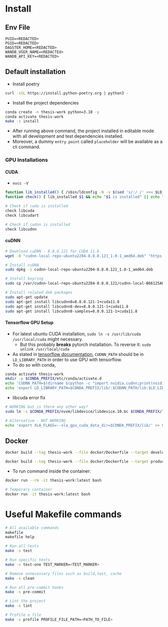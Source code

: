 # Install

## Env File

```env
PUID=<REDACTED>
PGID=<REDACTED>
DAGSTER_HOME=<REDACTED>
WANDB_USER_NAME=<REDACTEd>
WANDB_API_KEY=<REDACTED>
```

## Default installation

- Install poetry

```bash
curl -sSL https://install.python-poetry.org | python3 -
```

- Install the project dependencies

```bash
conda create -n thesis-work python=3.10 -y
conda activate thesis-work
make -s install
```

- After running above command, the project installed in editable mode with all development and test dependencies installed.
- Moreover, a dummy `entry point` called `placeholder` will be available as a cli command.

### GPU Installations

#### CUDA

- `nvcc -V`

```bash
function lib_installed() { /sbin/ldconfig -N -v $(sed 's/:/ /' <<< $LD_LIBRARY_PATH) 2>/dev/null | grep $1; }
function check() { lib_installed $1 && echo "$1 is installed" || echo "ERROR: $1 is NOT installed"; }

# Check if cuda is installed
check libcuda
check libcudart

# Check if cudnn is installed
check libcudnn
```

#### cuDNN

```bash
# Download cuDNN - 8.8.0.121 for CUDA 11.8
wget -O "cudnn-local-repo-ubuntu2204-8.8.0.121_1.0-1_amd64.deb" "https://developer.download.nvidia.com/compute/redist/cudnn/v8.8.0/local_installers/11.8/cudnn-local-repo-ubuntu2204-8.8.0.121_1.0-1_amd64.deb"

# Install cuDNN
sudo dpkg -i cudnn-local-repo-ubuntu2204-8.8.0.121_1.0-1_amd64.deb

# Install keyring
sudo cp /var/cudnn-local-repo-ubuntu2204-8.8.0.121/cudnn-local-B66125A0-keyring.gpg /usr/share/keyrings/

# Install related deb packages
sudo apt-get update
sudo apt-get install libcudnn8=8.8.0.121-1+cuda11.8
sudo apt-get install libcudnn8-dev=8.8.0.121-1+cuda11.8
sudo apt-get install libcudnn8-samples=8.8.0.121-1+cuda11.8
```

#### Tensorflow GPU Setup

- For latest ubuntu CUDA installation, `sudo ln -s /usr/lib/cuda /usr/local/cuda` might necessary.
    - But this probably **breaks** pytorch installation. To reverse it: `sudo unlink /usr/local/cuda`
- As stated in [tensorflow documentation](https://www.tensorflow.org/install/pip), `CUDNN_PATH` should be in `LD_LIBRARY_PATH` in order to use GPU with tensorflow.
- To do so with conda,

```bash
conda activate thesis-work
mkdir -p $CONDA_PREFIX/etc/conda/activate.d
echo 'CUDNN_PATH=$(dirname $(python -c "import nvidia.cudnn;print(nvidia.cudnn.__file__)"))' >> $CONDA_PREFIX/etc/conda/activate.d/env_vars.sh
echo 'export LD_LIBRARY_PATH=$CONDA_PREFIX/lib/:$CUDNN_PATH/lib:$LD_LIBRARY_PATH' >> $CONDA_PREFIX/etc/conda/activate.d/env_vars.sh
```

- libcuda error fix

```bash
# WORKING but is there any other way?
sudo ln -s $CONDA_PREFIX/nvvm/libdevice/libdevice.10.bc $CONDA_PREFIX/lib/nvvm/libdevice/libdevice.10.bc

# Alternative - NOT WORKING
echo 'export XLA_FLAGS=--xla_gpu_cuda_data_dir=$CONDA_PREFIX/lib/' >> $CONDA_PREFIX/etc/conda/activate.d/env_vars.sh
```

## Docker

```bash
docker build --tag thesis-work --file docker/Dockerfile --target development .

docker build --tag thesis-work --file docker/Dockerfile --target production .
```

- To run command inside the container:

```bash
docker run --rm -it thesis-work:latest bash

# Temporary container
docker run -it thesis-work:latest bash
```

# Useful Makefile commands

```bash
# All available commands
makefile
makefile help

# Run all tests
make -s test

# Run specific tests
make -s test-one TEST_MARKER=<TEST_MARKER>

# Remove unnecessary files such as build,test, cache
make -s clean

# Run all pre-commit hooks
make -s pre-commit

# Lint the project
make -s lint

# Profile a file
make -s profile PROFILE_FILE_PATH=<PATH_TO_FILE>
```
